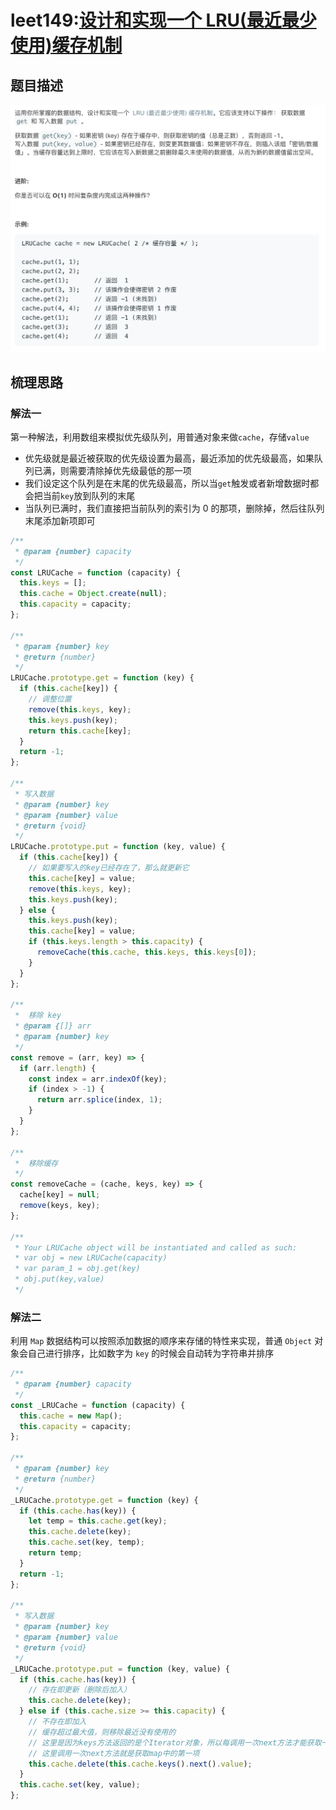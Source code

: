 # leet149:[设计和实现一个 LRU(最近最少使用)缓存机制](https://leetcode-cn.com/problems/lru-cache/)

## 题目描述

![leetcode149](../assets/img/leetcode149_LRUCache.png)

## 梳理思路

### 解法一

第一种解法，利用数组来模拟优先级队列，用普通对象来做`cache`，存储`value`

- 优先级就是最近被获取的优先级设置为最高，最近添加的优先级最高，如果队列已满，则需要清除掉优先级最低的那一项
- 我们设定这个队列是在末尾的优先级最高，所以当`get`触发或者新增数据时都会把当前`key`放到队列的末尾
- 当队列已满时，我们直接把当前队列的索引为 0 的那项，删除掉，然后往队列末尾添加新项即可

```javascript
/**
 * @param {number} capacity
 */
const LRUCache = function (capacity) {
  this.keys = [];
  this.cache = Object.create(null);
  this.capacity = capacity;
};

/**
 * @param {number} key
 * @return {number}
 */
LRUCache.prototype.get = function (key) {
  if (this.cache[key]) {
    // 调整位置
    remove(this.keys, key);
    this.keys.push(key);
    return this.cache[key];
  }
  return -1;
};

/**
 * 写入数据
 * @param {number} key
 * @param {number} value
 * @return {void}
 */
LRUCache.prototype.put = function (key, value) {
  if (this.cache[key]) {
    // 如果要写入的key已经存在了，那么就更新它
    this.cache[key] = value;
    remove(this.keys, key);
    this.keys.push(key);
  } else {
    this.keys.push(key);
    this.cache[key] = value;
    if (this.keys.length > this.capacity) {
      removeCache(this.cache, this.keys, this.keys[0]);
    }
  }
};

/**
 *  移除 key
 * @param {[]} arr
 * @param {number} key
 */
const remove = (arr, key) => {
  if (arr.length) {
    const index = arr.indexOf(key);
    if (index > -1) {
      return arr.splice(index, 1);
    }
  }
};

/**
 *  移除缓存
 */
const removeCache = (cache, keys, key) => {
  cache[key] = null;
  remove(keys, key);
};

/**
 * Your LRUCache object will be instantiated and called as such:
 * var obj = new LRUCache(capacity)
 * var param_1 = obj.get(key)
 * obj.put(key,value)
 */
```

### 解法二

利用 `Map` 数据结构可以按照添加数据的顺序来存储的特性来实现，普通 `Object` 对象会自己进行排序，比如数字为 `key` 的时候会自动转为字符串并排序

```javascript
/**
 * @param {number} capacity
 */
const _LRUCache = function (capacity) {
  this.cache = new Map();
  this.capacity = capacity;
};

/**
 * @param {number} key
 * @return {number}
 */
_LRUCache.prototype.get = function (key) {
  if (this.cache.has(key)) {
    let temp = this.cache.get(key);
    this.cache.delete(key);
    this.cache.set(key, temp);
    return temp;
  }
  return -1;
};

/**
 * 写入数据
 * @param {number} key
 * @param {number} value
 * @return {void}
 */
_LRUCache.prototype.put = function (key, value) {
  if (this.cache.has(key)) {
    // 存在即更新（删除后加入）
    this.cache.delete(key);
  } else if (this.cache.size >= this.capacity) {
    // 不存在即加入
    // 缓存超过最大值，则移除最近没有使用的
    // 这里是因为keys方法返回的是个Iterator对象，所以每调用一次next方法才能获取一次值
    // 这里调用一次next方法就是获取map中的第一项
    this.cache.delete(this.cache.keys().next().value);
  }
  this.cache.set(key, value);
};
```
